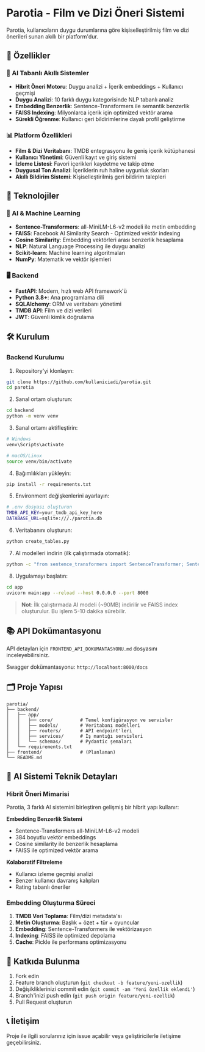 # Parotia - Film ve Dizi Öneri Sistemi

Parotia, kullanıcıların duygu durumlarına göre kişiselleştirilmiş film ve dizi önerileri sunan akıllı bir platform'dur.

## 🌟 Özellikler

### 🤖 AI Tabanlı Akıllı Sistemler

- **Hibrit Öneri Motoru**: Duygu analizi + İçerik embeddings + Kullanıcı geçmişi
- **Duygu Analizi**: 10 farklı duygu kategorisinde NLP tabanlı analiz
- **Embedding Benzerlik**: Sentence-Transformers ile semantik benzerlik
- **FAISS Indexing**: Milyonlarca içerik için optimized vektör arama
- **Sürekli Öğrenme**: Kullanıcı geri bildirimlerine dayalı profil geliştirme

### 📊 Platform Özellikleri

- **Film & Dizi Veritabanı**: TMDB entegrasyonu ile geniş içerik kütüphanesi
- **Kullanıcı Yönetimi**: Güvenli kayıt ve giriş sistemi
- **İzleme Listesi**: Favori içerikleri kaydetme ve takip etme
- **Duygusal Ton Analizi**: İçeriklerin ruh haline uygunluk skorları
- **Akıllı Bildirim Sistemi**: Kişiselleştirilmiş geri bildirim talepleri

## 🚀 Teknolojiler

### 🧠 AI & Machine Learning
- **Sentence-Transformers**: all-MiniLM-L6-v2 modeli ile metin embedding
- **FAISS**: Facebook AI Similarity Search - Optimized vektör indexing
- **Cosine Similarity**: Embedding vektörleri arası benzerlik hesaplama
- **NLP**: Natural Language Processing ile duygu analizi
- **Scikit-learn**: Machine learning algoritmaları
- **NumPy**: Matematik ve vektör işlemleri

### 🖥️ Backend
- **FastAPI**: Modern, hızlı web API framework'ü
- **Python 3.8+**: Ana programlama dili
- **SQLAlchemy**: ORM ve veritabanı yönetimi
- **TMDB API**: Film ve dizi verileri
- **JWT**: Güvenli kimlik doğrulama


## 🛠️ Kurulum

### Backend Kurulumu

1. Repository'yi klonlayın:
```bash
git clone https://github.com/kullaniciadi/parotia.git
cd parotia
```

2. Sanal ortam oluşturun:
```bash
cd backend
python -m venv venv
```

3. Sanal ortamı aktifleştirin:
```bash
# Windows
venv\Scripts\activate

# macOS/Linux
source venv/bin/activate
```

4. Bağımlılıkları yükleyin:
```bash
pip install -r requirements.txt
```

5. Environment değişkenlerini ayarlayın:
```bash
# .env dosyası oluşturun
TMDB_API_KEY=your_tmdb_api_key_here
DATABASE_URL=sqlite:///./parotia.db
```

6. Veritabanını oluşturun:
```bash
python create_tables.py
```

7. AI modelleri indirin (ilk çalıştırmada otomatik):
```bash
python -c "from sentence_transformers import SentenceTransformer; SentenceTransformer('all-MiniLM-L6-v2')"
```

8. Uygulamayı başlatın:
```bash
cd app
uvicorn main:app --reload --host 0.0.0.0 --port 8000
```

> **Not**: İlk çalıştırmada AI modeli (~90MB) indirilir ve FAISS index oluşturulur. Bu işlem 5-10 dakika sürebilir.

## 📚 API Dokümantasyonu

API detayları için `FRONTEND_API_DOKUMANTASYONU.md` dosyasını inceleyebilirsiniz.

Swagger dokümantasyonu: `http://localhost:8000/docs`

## 🗂️ Proje Yapısı

```
parotia/
├── backend/
│   ├── app/
│   │   ├── core/          # Temel konfigürasyon ve servisler
│   │   ├── models/        # Veritabanı modelleri
│   │   ├── routers/       # API endpoint'leri
│   │   ├── services/      # İş mantığı servisleri
│   │   └── schemas/       # Pydantic şemaları
│   └── requirements.txt
├── frontend/              # (Planlanan)
└── README.md
```



## 🧠 AI Sistemi Teknik Detayları

### Hibrit Öneri Mimarisi

Parotia, 3 farklı AI sistemini birleştiren gelişmiş bir hibrit yapı kullanır:

 **Embedding Benzerlik Sistemi**
   - Sentence-Transformers all-MiniLM-L6-v2 modeli
   - 384 boyutlu vektör embeddings
   - Cosine similarity ile benzerlik hesaplama
   - FAISS ile optimized vektör arama

 **Kolaboratif Filtreleme**
   - Kullanıcı izleme geçmişi analizi
   - Benzer kullanıcı davranış kalıpları
   - Rating tabanlı öneriler


### Embedding Oluşturma Süreci

1. **TMDB Veri Toplama**: Film/dizi metadata'sı
2. **Metin Oluşturma**: Başlık + özet + tür + oyuncular
3. **Embedding**: Sentence-Transformers ile vektörizasyon
4. **Indexing**: FAISS ile optimized depolama
5. **Cache**: Pickle ile performans optimizasyonu


## 🤝 Katkıda Bulunma

1. Fork edin
2. Feature branch oluşturun (`git checkout -b feature/yeni-ozellik`)
3. Değişikliklerinizi commit edin (`git commit -am 'Yeni özellik eklendi'`)
4. Branch'inizi push edin (`git push origin feature/yeni-ozellik`)
5. Pull Request oluşturun

## 📞 İletişim

Proje ile ilgili sorularınız için issue açabilir veya geliştiricilerle iletişime geçebilirsiniz.

